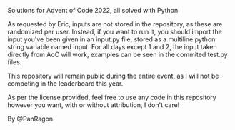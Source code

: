 Solutions for Advent of Code 2022, all solved with Python

As requested by Eric, inputs are not stored in the repository, as these are randomized per user. Instead, if you want to run it, you should import the input you've been given in an input.py file, stored as a multiline python string variable named input. For all days except 1 and 2, the input taken directly from AoC will work, examples can be seen in the commited test.py files.

This repository will remain public during the entire event, as I will not be competing in the leaderboard this year.

As per the license provided, feel free to use any code in this repository however you want, with or without attribution, I don't care!

By @PanRagon

